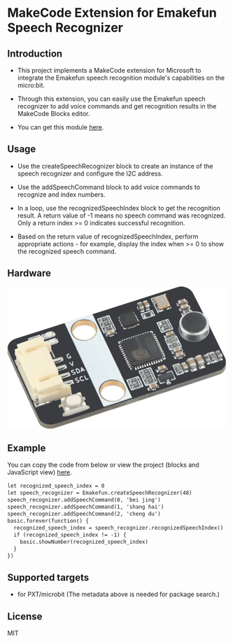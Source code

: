 # MakeCode Extension for Emakefun Speech Recognizer

## Introduction

- This project implements a MakeCode extension for Microsoft to integrate the Emakefun speech recognition module's capabilities on the micro:bit.

- Through this extension, you can easily use the Emakefun speech recognizer to add voice commands and get recognition results in the MakeCode Blocks editor.

- You can get this module [here](https://item.taobao.com/item.htm?spm=a1z10.5-c-s.w4002-21556097795.65.30e2feb74EofsM&id=650810486058).

## Usage

- Use the createSpeechRecognizer block to create an instance of the speech recognizer and configure the I2C address.

- Use the addSpeechCommand block to add voice commands to recognize and index numbers.

- In a loop, use the recognizedSpeechIndex block to get the recognition result. A return value of -1 means no speech command was recognized. Only a return index >= 0 indicates successful recognition.

- Based on the return value of recognizedSpeechIndex, perform appropriate actions - for example, display the index when >= 0 to show the recognized speech command.

## Hardware

![product.png](docs/product.png)

## Example

You can copy the code from below or view the project (blocks and JavaScript view) [here](https://makecode.microbit.org/_7fTL9aDeWJfc).

```blocks
let recognized_speech_index = 0
let speech_recognizer = Emakefun.createSpeechRecognizer(48)
speech_recognizer.addSpeechCommand(0, 'bei jing')
speech_recognizer.addSpeechCommand(1, 'shang hai')
speech_recognizer.addSpeechCommand(2, 'cheng du')
basic.forever(function() {
  recognized_speech_index = speech_recognizer.recognizedSpeechIndex()
  if (recognized_speech_index != -1) {
    basic.showNumber(recognized_speech_index)
  }
})
```

## Supported targets

- for PXT/microbit
(The metadata above is needed for package search.)

## License

MIT
